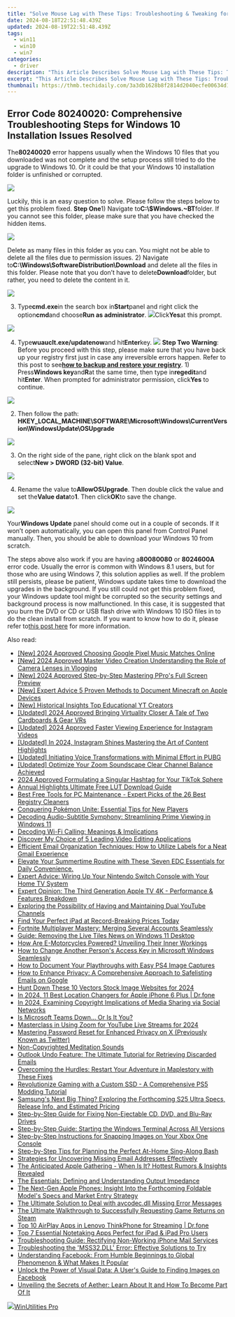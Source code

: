 ```yaml
---
title: "Solve Mouse Lag with These Tips: Troubleshooting & Tweaking for Perfect Control"
date: 2024-08-18T22:51:48.439Z
updated: 2024-08-19T22:51:48.439Z
tags:
  - win11
  - win10
  - win7
categories:
  - driver
description: "This Article Describes Solve Mouse Lag with These Tips: Troubleshooting & Tweaking for Perfect Control"
excerpt: "This Article Describes Solve Mouse Lag with These Tips: Troubleshooting & Tweaking for Perfect Control"
thumbnail: https://thmb.techidaily.com/3a3db1628b8f2814d2040ecfe00634d164ea4b5f3058a85b825026993cb96502.jpg
---
```


## Error Code 80240020: Comprehensive Troubleshooting Steps for Windows 10 Installation Issues Resolved

The**80240020** error happens usually when the Windows 10 files that you downloaded was not complete and the setup process still tried to do the upgrade to Windows 10\. Or it could be that your Windows 10 installation folder is unfinished or corrupted.

![](https://images.drivereasy.com/wp-content/uploads/2016/08/error-code-80240020.jpg)

Luckily, this is an easy question to solve. Please follow the steps below to get this problem fixed. **Step One**1) Navigate to**C:\\$Windows.\~BT**folder. If you cannot see this folder, please make sure that you have checked the hidden items.

![](https://images.drivereasy.com/wp-content/uploads/2016/08/windows-bt-600x427.jpg)

Delete as many files in this folder as you can. You might not be able to delete all the files due to permission issues. 2) Navigate to**C:\\Windows\\SoftwareDistribution\\Download** and delete all the files in this folder. Please note that you don’t have to delete**Download**folder, but rather, you need to delete the content in it.

![](https://images.drivereasy.com/wp-content/uploads/2016/08/softwaredistributiondownload.jpg)

3) Type**cmd.exe**in the search box in**Start**panel and right click the option**cmd**and choose**Run as administrator**. ![](https://images.drivereasy.com/wp-content/uploads/2016/08/run-as-administrator.jpg)Click**Yes**at this prompt.

![](https://images.drivereasy.com/wp-content/uploads/2016/08/uac-command-processor.jpg)

4) Type**wuauclt.exe/updatenow**and hit**Enter**key. ![](https://images.drivereasy.com/wp-content/uploads/2016/08/img_57b5394edbd33.png) **Step Two** **Warning**: Before you proceed with this step, please make sure that you have back up your registry first just in case any irreversible errors happen. Refer to this post to see[**how to backup and restore your registry**](https://tools.techidaily.com/drivereasy/download/). 1) Press**Windows key**and**R**at the same time, then type in**regedit**and hit**Enter**. When prompted for administrator permission, click**Yes** to continue.

![](https://images.drivereasy.com/wp-content/uploads/2016/10/regedit.png)

2) Then follow the path:   **HKEY\_LOCAL\_MACHINE\\SOFTWARE\\Microsoft\\Windows\\CurrentVersion\\WindowsUpdate\\OSUpgrade**

![](https://images.drivereasy.com/wp-content/uploads/2016/10/hkey_local_machinesoftwaremicrosoftwindowscurrentversionwindowsupdateosupgrade-600x394.jpg)

3) On the right side of the pane, right click on the blank spot and select**New > DWORD (32-bit) Value**.

![](https://images.drivereasy.com/wp-content/uploads/2016/10/new-dword-32-bit-value-600x396.jpg)

4) Rename the value to**AllowOSUpgrade**. Then double click the value and set the**Value data**to**1**. Then click**OK**to save the change.

![](https://images.drivereasy.com/wp-content/uploads/2016/10/img_58140207aba43-600x394.jpg)

 Your**Windows Update** panel should come out in a couple of seconds. If it won’t open automatically, you can open this panel from Control Panel manually. Then, you should be able to download your Windows 10 from scratch.

The steps above also work if you are having a**80080080** or **8024600A**  error code. Usually the error is common with Windows 8.1 users, but for those who are using Windows 7, this solution applies as well. If the problem still persists, please be patient, Windows update takes time to download the upgrades in the background. If you still could not get this problem fixed, your Windows update tool might be corrupted so the security settings and background process is now malfunctioned. In this case, it is suggested that you burn the DVD or CD or USB flash drive with Windows 10 ISO files in to do the clean install from scratch. If you want to know how to do it, please refer to[this post here](https://tools.techidaily.com/drivereasy/download/) for more information.

<ins class="adsbygoogle"
     style="display:block"
     data-ad-format="autorelaxed"
     data-ad-client="ca-pub-7571918770474297"
     data-ad-slot="1223367746"></ins>



<ins class="adsbygoogle"
     style="display:block"
     data-ad-client="ca-pub-7571918770474297"
     data-ad-slot="8358498916"
     data-ad-format="auto"
     data-full-width-responsive="true"></ins>

<span class="atpl-alsoreadstyle">Also read:</span>
<div><ul>
<li><a href="https://vp-tips.techidaily.com/new-2024-approved-choosing-google-pixel-music-matches-online/"><u>[New] 2024 Approved  Choosing Google Pixel Music Matches Online</u></a></li>
<li><a href="https://youtube-sure.techidaily.com/024-approved-master-video-creation-understanding-the-role-of-camera-lenses-in-vlogging/"><u>[New] 2024 Approved  Master Video Creation  Understanding the Role of Camera Lenses in Vlogging</u></a></li>
<li><a href="https://fox-info.techidaily.com/new-2024-approved-step-by-step-mastering-ppros-full-screen-preview/"><u>[New] 2024 Approved  Step-by-Step  Mastering PPro's Full Screen Preview</u></a></li>
<li><a href="https://visual-screen-recording.techidaily.com/new-expert-advice-5-proven-methods-to-document-minecraft-on-apple-devices/"><u>[New] Expert Advice  5 Proven Methods to Document Minecraft on Apple Devices</u></a></li>
<li><a href="https://youtube-lab.techidaily.com/istorical-insights-top-educational-yt-creators/"><u>[New] Historical Insights  Top Educational YT Creators</u></a></li>
<li><a href="https://vp-tips.techidaily.com/updated-2024-approved-bringing-virtuality-closer-a-tale-of-two-cardboards-and-gear-vrs/"><u>[Updated] 2024 Approved  Bringing Virtuality Closer  A Tale of Two Cardboards & Gear VRs</u></a></li>
<li><a href="https://instagram-clips.techidaily.com/updated-2024-approved-faster-viewing-experience-for-instagram-videos/"><u>[Updated] 2024 Approved  Faster Viewing Experience for Instagram Videos</u></a></li>
<li><a href="https://instagram-clips.techidaily.com/updated-in-2024-instagram-shines-mastering-the-art-of-content-highlights/"><u>[Updated] In 2024, Instagram Shines  Mastering the Art of Content Highlights</u></a></li>
<li><a href="https://some-knowledge.techidaily.com/updated-initiating-voice-transformations-with-minimal-effort-in-pubg/"><u>[Updated] Initiating Voice Transformations with Minimal Effort in PUBG</u></a></li>
<li><a href="https://desktop-recording.techidaily.com/updated-optimize-your-zoom-soundscape-clear-channel-balance-achieved/"><u>[Updated] Optimize Your Zoom Soundscape  Clear Channel Balance Achieved</u></a></li>
<li><a href="https://tiktok-video-files.techidaily.com/2024-approved-formulating-a-singular-hashtag-for-your-tiktok-sphere/"><u>2024 Approved  Formulating a Singular Hashtag for Your TikTok Sphere</u></a></li>
<li><a href="https://extra-lessons.techidaily.com/annual-highlights-ultimate-free-lut-download-guide/"><u>Annual Highlights  Ultimate Free LUT Download Guide</u></a></li>
<li><a href="https://tech-renaissance.techidaily.com/best-free-tools-for-pc-maintenance-expert-picks-of-the-26-best-registry-cleaners/"><u>Best Free Tools for PC Maintenance - Expert Picks of the 26 Best Registry Cleaners</u></a></li>
<li><a href="https://tech-renaissance.techidaily.com/conquering-pokemon-unite-essential-tips-for-new-players/"><u>Conquering Pokémon Unite: Essential Tips for New Players</u></a></li>
<li><a href="https://win11-tips.techidaily.com/decoding-audio-subtitle-symphony-streamlining-prime-viewing-in-windows-11/"><u>Decoding Audio-Subtitle Symphony: Streamlining Prime Viewing in Windows 11</u></a></li>
<li><a href="https://tech-renaissance.techidaily.com/decoding-wi-fi-calling-meanings-and-implications/"><u>Decoding Wi-Fi Calling: Meanings & Implications</u></a></li>
<li><a href="https://tech-renaissance.techidaily.com/discover-my-choice-of-5-leading-video-editing-applications/"><u>Discover My Choice of 5 Leading Video Editing Applications</u></a></li>
<li><a href="https://tech-renaissance.techidaily.com/efficient-email-organization-techniques-how-to-utilize-labels-for-a-neat-gmail-experience/"><u>Efficient Email Organization Techniques: How to Utilize Labels for a Neat Gmail Experience</u></a></li>
<li><a href="https://tech-renaissance.techidaily.com/elevate-your-summertime-routine-with-these-seven-edc-essentials-for-daily-convenience/"><u>Elevate Your Summertime Routine with These ˈSeven EDC Essentials for Daily Convenience.</u></a></li>
<li><a href="https://tech-renaissance.techidaily.com/expert-advice-wiring-up-your-nintendo-switch-console-with-your-home-tv-system/"><u>Expert Advice: Wiring Up Your Nintendo Switch Console with Your Home TV System</u></a></li>
<li><a href="https://tech-renaissance.techidaily.com/expert-opinion-the-third-generation-apple-tv-4k-performance-and-features-breakdown/"><u>Expert Opinion: The Third Generation Apple TV 4K - Performance & Features Breakdown</u></a></li>
<li><a href="https://tech-renaissance.techidaily.com/exploring-the-possibility-of-having-and-maintaining-dual-youtube-channels/"><u>Exploring the Possibility of Having and Maintaining Dual YouTube Channels</u></a></li>
<li><a href="https://tech-renaissance.techidaily.com/find-your-perfect-ipad-at-record-breaking-prices-today/"><u>Find Your Perfect iPad at Record-Breaking Prices Today</u></a></li>
<li><a href="https://tech-renaissance.techidaily.com/fortnite-multiplayer-mastery-merging-several-accounts-seamlessly/"><u>Fortnite Multiplayer Mastery: Merging Several Accounts Seamlessly</u></a></li>
<li><a href="https://tech-renaissance.techidaily.com/guide-removing-the-live-tiles-news-on-windows-11-desktop/"><u>Guide: Removing the Live Tiles News on Windows 11 Desktop</u></a></li>
<li><a href="https://tech-renaissance.techidaily.com/how-are-e-motorcycles-powered-unveiling-their-inner-workings/"><u>How Are E-Motorcycles Powered? Unveiling Their Inner Workings</u></a></li>
<li><a href="https://tech-renaissance.techidaily.com/how-to-change-another-persons-access-key-in-microsoft-windows-seamlessly/"><u>How to Change Another Person's Access Key in Microsoft Windows Seamlessly</u></a></li>
<li><a href="https://tech-renaissance.techidaily.com/how-to-document-your-playthroughs-with-easy-ps4-image-captures/"><u>How to Document Your Playthroughs with Easy PS4 Image Captures</u></a></li>
<li><a href="https://tech-renaissance.techidaily.com/how-to-enhance-privacy-a-comprehensive-approach-to-safelisting-emails-on-google/"><u>How to Enhance Privacy: A Comprehensive Approach to Safelisting Emails on Google</u></a></li>
<li><a href="https://some-knowledge.techidaily.com/hunt-down-these-10-vectors-stock-image-websites-for-2024/"><u>Hunt Down These 10 Vectors Stock Image Websites for 2024</u></a></li>
<li><a href="https://fake-location.techidaily.com/in-2024-11-best-location-changers-for-apple-iphone-6-plus-drfone-by-drfone-virtual-ios/"><u>In 2024, 11 Best Location Changers for Apple iPhone 6 Plus | Dr.fone</u></a></li>
<li><a href="https://facebook-video-recording.techidaily.com/in-2024-examining-copyright-implications-of-media-sharing-via-social-networks/"><u>In 2024, Examining Copyright Implications of Media Sharing via Social Networks</u></a></li>
<li><a href="https://tech-renaissance.techidaily.com/is-microsoft-teams-down-or-is-it-you/"><u>Is Microsoft Teams Down... Or Is It You?</u></a></li>
<li><a href="https://extra-approaches.techidaily.com/masterclass-in-using-zoom-for-youtube-live-streams-for-2024/"><u>Masterclass in Using Zoom for YouTube Live Streams for 2024</u></a></li>
<li><a href="https://tech-renaissance.techidaily.com/mastering-password-reset-for-enhanced-privacy-on-x-previously-known-as-twitter/"><u>Mastering Password Reset for Enhanced Privacy on X (Previously Known as Twitter)</u></a></li>
<li><a href="https://extra-lessons.techidaily.com/non-copyrighted-meditation-sounds/"><u>Non-Copyrighted Meditation Sounds</u></a></li>
<li><a href="https://tech-renaissance.techidaily.com/outlook-undo-feature-the-ultimate-tutorial-for-retrieving-discarded-emails/"><u>Outlook Undo Feature: The Ultimate Tutorial for Retrieving Discarded Emails</u></a></li>
<li><a href="https://win-blog.techidaily.com/1723006183256-overcoming-the-hurdles-restart-your-adventure-in-maplestory-with-these-fixes/"><u>Overcoming the Hurdles: Restart Your Adventure in Maplestory with These Fixes</u></a></li>
<li><a href="https://tech-renaissance.techidaily.com/revolutionize-gaming-with-a-custom-ssd-a-comprehensive-ps5-modding-tutorial/"><u>Revolutionize Gaming with a Custom SSD - A Comprehensive PS5 Modding Tutorial</u></a></li>
<li><a href="https://tech-renaissance.techidaily.com/samsungs-next-big-thing-exploring-the-forthcoming-s25-ultra-specs-release-info-and-estimated-pricing/"><u>Samsung's Next Big Thing? Exploring the Forthcoming S25 Ultra Specs, Release Info, and Estimated Pricing</u></a></li>
<li><a href="https://tech-renaissance.techidaily.com/step-by-step-guide-for-fixing-non-ejectable-cd-dvd-and-blu-ray-drives/"><u>Step-by-Step Guide for Fixing Non-Ejectable CD, DVD, and Blu-Ray Drives</u></a></li>
<li><a href="https://tech-renaissance.techidaily.com/step-by-step-guide-starting-the-windows-terminal-across-all-versions/"><u>Step-by-Step Guide: Starting the Windows Terminal Across All Versions</u></a></li>
<li><a href="https://tech-renaissance.techidaily.com/step-by-step-instructions-for-snapping-images-on-your-xbox-one-console/"><u>Step-by-Step Instructions for Snapping Images on Your Xbox One Console</u></a></li>
<li><a href="https://tech-renaissance.techidaily.com/step-by-step-tips-for-planning-the-perfect-at-home-sing-along-bash/"><u>Step-by-Step Tips for Planning the Perfect At-Home Sing-Along Bash</u></a></li>
<li><a href="https://tech-renaissance.techidaily.com/strategies-for-uncovering-missing-email-addresses-effectively/"><u>Strategies for Uncovering Missing Email Addresses Effectively</u></a></li>
<li><a href="https://tech-renaissance.techidaily.com/the-anticipated-apple-gathering-when-is-it-hottest-rumors-and-insights-revealed/"><u>The Anticipated Apple Gathering - When Is It? Hottest Rumors & Insights Revealed</u></a></li>
<li><a href="https://tech-renaissance.techidaily.com/the-essentials-defining-and-understanding-output-impedance/"><u>The Essentials: Defining and Understanding Output Impedance</u></a></li>
<li><a href="https://tech-renaissance.techidaily.com/the-next-gen-apple-phones-insight-into-the-forthcoming-foldable-models-specs-and-market-entry-strategy/"><u>The Next-Gen Apple Phones: Insight Into the Forthcoming Foldable Model's Specs and Market Entry Strategy</u></a></li>
<li><a href="https://tech-renaissance.techidaily.com/the-ultimate-solution-to-deal-with-avcodecdll-missing-error-messages/"><u>The Ultimate Solution to Deal with avcodec.dll Missing Error Messages</u></a></li>
<li><a href="https://tech-renaissance.techidaily.com/the-ultimate-walkthrough-to-successfully-requesting-game-returns-on-steam/"><u>The Ultimate Walkthrough to Successfully Requesting Game Returns on Steam</u></a></li>
<li><a href="https://screen-mirror.techidaily.com/top-10-airplay-apps-in-lenovo-thinkphone-for-streaming-drfone-by-drfone-android/"><u>Top 10 AirPlay Apps in Lenovo ThinkPhone for Streaming | Dr.fone</u></a></li>
<li><a href="https://tech-renaissance.techidaily.com/top-7-essential-notetaking-apps-perfect-for-ipad-and-ipad-pro-users/"><u>Top 7 Essential Notetaking Apps Perfect for iPad & iPad Pro Users</u></a></li>
<li><a href="https://tech-renaissance.techidaily.com/troubleshooting-guide-rectifying-non-working-iphone-mail-services/"><u>Troubleshooting Guide: Rectifying Non-Working iPhone Mail Services</u></a></li>
<li><a href="https://tech-renaissance.techidaily.com/troubleshooting-the-mss32dll-error-effective-solutions-to-try/"><u>Troubleshooting the 'MSS32.DLL' Error: Effective Solutions to Try</u></a></li>
<li><a href="https://tech-renaissance.techidaily.com/understanding-facebook-from-humble-beginnings-to-global-phenomenon-and-what-makes-it-popular/"><u>Understanding Facebook: From Humble Beginnings to Global Phenomenon & What Makes It Popular</u></a></li>
<li><a href="https://tech-renaissance.techidaily.com/unlock-the-power-of-visual-data-a-users-guide-to-finding-images-on-facebook/"><u>Unlock the Power of Visual Data: A User's Guide to Finding Images on Facebook</u></a></li>
<li><a href="https://tech-renaissance.techidaily.com/unveiling-the-secrets-of-aether-learn-about-it-and-how-to-become-part-of-it/"><u>Unveiling the Secrets of Aether: Learn About It and How To Become Part Of It</u></a></li>
</ul></div>

<!-- affiliate ads begin -->
<a href="https://secure.2checkout.com/order/checkout.php?PRODS=4665597&QTY=1&AFFILIATE=108875&CART=1"><img src="https://www.pcclean.io/wp-content/uploads/2018/03/winutilities-box-130521.png" border="0">WinUtilities Pro</a>
<!-- affiliate ads end -->
